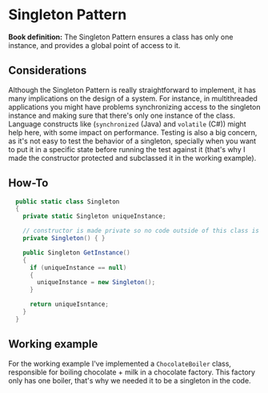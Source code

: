 # Singleton Pattern

**Book definition:** The Singleton Pattern ensures a class has only one instance, and provides a global point of access to it.

## Considerations

Although the Singleton Pattern is really straightforward to implement, it has many implications on the design of a system. For instance, in multithreaded applications you might have problems synchronizing access to the singleton instance and making sure that there's only one instance of the class. Language constructs like (`synchronized` (Java) and `volatile` (C#)) might help here, with some impact on performance. Testing is also a big concern, as it's not easy to test the behavior of a singleton, specially when you want to put it in a specific state before running the test against it (that's why I made the constructor protected and subclassed it in the working example).

## How-To

```csharp
  public static class Singleton
  {
    private static Singleton uniqueInstance;

    // constructor is made private so no code outside of this class is allowed to instantiate it
    private Singleton() { }

    public Singleton GetInstance()
    {
      if (uniqueInstance == null)
      {
        uniqueInstance = new Singleton();
      }

      return uniqueIsntance;
    }
  }
```

## Working example

For the working example I've implemented a `ChocolateBoiler` class, responsible for boiling chocolate + milk in a chocolate factory. This factory only has one boiler, that's why we needed it to be a singleton in the code.
